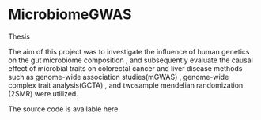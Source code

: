 # MicrobiomeGWAS
Thesis

 The aim of this project was to investigate the influence of human genetics on the gut microbiome composition , and subsequently
evaluate the causal effect of microbial traits on colorectal cancer and liver disease methods such as genome-wide association studies(mGWAS) , 
genome-wide complex trait analysis(GCTA) , and twosample mendelian randomization (2SMR) were utilized.

The source code is available here
